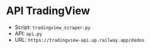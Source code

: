 # API TradingView
- Script: `tradingview_scraper.py`
- API: `api.py`
- URL: `https://tradingview-api.up.railway.app/dados`